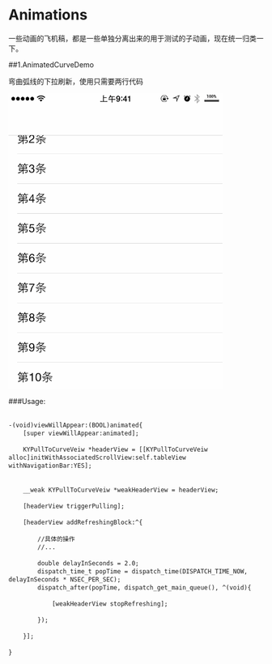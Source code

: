 # Animations
一些动画的飞机稿，都是一些单独分离出来的用于测试的子动画，现在统一归类一下。

##1.AnimatedCurveDemo

弯曲弧线的下拉刷新，使用只需要两行代码

![](curverAnim_2.gif)


###Usage:

```objc

-(void)viewWillAppear:(BOOL)animated{
    [super viewWillAppear:animated];

    KYPullToCurveVeiw *headerView = [[KYPullToCurveVeiw alloc]initWithAssociatedScrollView:self.tableView withNavigationBar:YES];
    
    
    __weak KYPullToCurveVeiw *weakHeaderView = headerView;
    
    [headerView triggerPulling];
    
    [headerView addRefreshingBlock:^{
        
        //具体的操作
        //...
        
        double delayInSeconds = 2.0;
        dispatch_time_t popTime = dispatch_time(DISPATCH_TIME_NOW, delayInSeconds * NSEC_PER_SEC);
        dispatch_after(popTime, dispatch_get_main_queue(), ^(void){
            
            [weakHeaderView stopRefreshing];
            
        });
        
    }];
    
}



```
